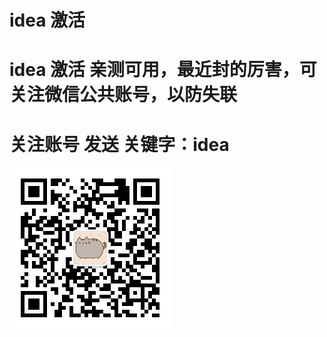 #  idea 激活

# idea 激活 亲测可用，最近封的厉害，可关注微信公共账号，以防失联

# 关注账号 发送 关键字：idea

![扫码关注idea激活](./qrcode_for_gzh.jpg)
